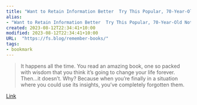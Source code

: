 ```yaml
---
title: "Want to Retain Information Better  Try This Popular, 70-Year-Old Note-Taking Method"
alias:
- "Want to Retain Information Better  Try This Popular, 70-Year-Old Note-Taking Method"
created: 2023-08-12T22:34:41+10:00
modified: 2023-08-12T22:34:41+10:00
URL:  "https://fs.blog/remember-books/"
tags:
- bookmark
---
```


> It happens all the time. You read an amazing book, one so packed with wisdom that you think it’s going to change your life forever. Then…it doesn’t. Why? Because when you’re finally in a situation where you could use its insights, you’ve completely forgotten them.

[Link](https://fs.blog/remember-books/)

